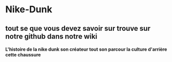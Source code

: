 # Nike-Dunk
## tout se que vous devez savoir sur trouve sur notre github dans notre wiki 
#### L'histoire de la nike dunk son créateur tout son parcour la culture d'arrière cette chaussure

